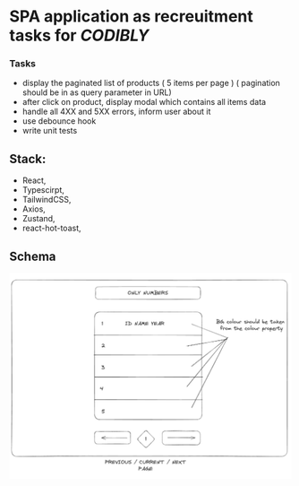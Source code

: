 # SPA application as recreuitment tasks for *CODIBLY*



### Tasks
- display the paginated list of products ( 5 items per page ) ( pagination should be in as query parameter in URL)
- after click on product, display modal which contains all items data
- handle all 4XX and 5XX errors, inform user about it
- use debounce hook
- write unit tests






## Stack: 
- React,
- Typescirpt,
- TailwindCSS,
- Axios,
- Zustand,
- react-hot-toast,

## Schema
![Alt text](image.png)